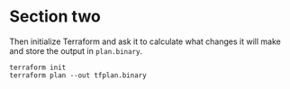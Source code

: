 # Section two 

Then initialize Terraform and ask it to calculate what changes it will make and store the output in `plan.binary`.

```shell
terraform init
terraform plan --out tfplan.binary
```